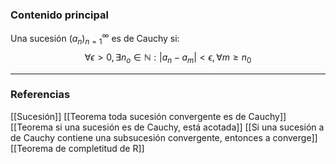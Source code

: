 ### Contenido principal

Una sucesión $(a_n)^\infty_{n=1}$ es de Cauchy si:
$$
\begin{equation}
	\forall \epsilon > 0, \exists n_o \in \mathbb{N}: |a_n - a_m|<\epsilon, \forall m \ge n_0
\end{equation}
$$



--- 
### Referencias
[[Sucesión]]
[[Teorema toda sucesión convergente es de Cauchy]]
[[Teorema si una sucesión es de Cauchy, está acotada]]
[[Si una sucesión a de Cauchy contiene una subsucesión convergente, entonces a converge]]
[[Teorema de completitud de R]]